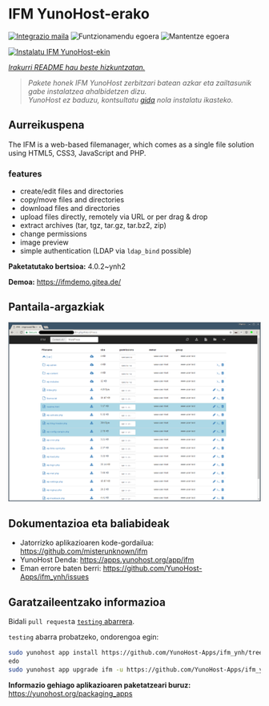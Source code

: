<!--
Ohart ongi: README hau automatikoki sortu da <https://github.com/YunoHost/apps/tree/master/tools/readme_generator>ri esker
EZ editatu eskuz.
-->

# IFM YunoHost-erako

[![Integrazio maila](https://dash.yunohost.org/integration/ifm.svg)](https://dash.yunohost.org/appci/app/ifm) ![Funtzionamendu egoera](https://ci-apps.yunohost.org/ci/badges/ifm.status.svg) ![Mantentze egoera](https://ci-apps.yunohost.org/ci/badges/ifm.maintain.svg)

[![Instalatu IFM YunoHost-ekin](https://install-app.yunohost.org/install-with-yunohost.svg)](https://install-app.yunohost.org/?app=ifm)

*[Irakurri README hau beste hizkuntzatan.](./ALL_README.md)*

> *Pakete honek IFM YunoHost zerbitzari batean azkar eta zailtasunik gabe instalatzea ahalbidetzen dizu.*  
> *YunoHost ez baduzu, kontsultatu [gida](https://yunohost.org/install) nola instalatu ikasteko.*

## Aurreikuspena

The IFM is a web-based filemanager, which comes as a single file solution using HTML5, CSS3, JavaScript and PHP. 

### features

- create/edit files and directories
- copy/move files and directories
- download files and directories
- upload files directly, remotely via URL or per drag & drop
- extract archives (tar, tgz, tar.gz, tar.bz2, zip)
- change permissions
- image preview
- simple authentication (LDAP via `ldap_bind` possible)


**Paketatutako bertsioa:** 4.0.2~ynh2

**Demoa:** <https://ifmdemo.gitea.de/>

## Pantaila-argazkiak

![IFM(r)en pantaila-argazkia](./doc/screenshots/ifm_screenshot.png)

## Dokumentazioa eta baliabideak

- Jatorrizko aplikazioaren kode-gordailua: <https://github.com/misterunknown/ifm>
- YunoHost Denda: <https://apps.yunohost.org/app/ifm>
- Eman errore baten berri: <https://github.com/YunoHost-Apps/ifm_ynh/issues>

## Garatzaileentzako informazioa

Bidali `pull request`a [`testing` abarrera](https://github.com/YunoHost-Apps/ifm_ynh/tree/testing).

`testing` abarra probatzeko, ondorengoa egin:

```bash
sudo yunohost app install https://github.com/YunoHost-Apps/ifm_ynh/tree/testing --debug
edo
sudo yunohost app upgrade ifm -u https://github.com/YunoHost-Apps/ifm_ynh/tree/testing --debug
```

**Informazio gehiago aplikazioaren paketatzeari buruz:** <https://yunohost.org/packaging_apps>

